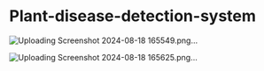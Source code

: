 # Plant-disease-detection-system
![Uploading Screenshot 2024-08-18 165549.png…]()

![Uploading Screenshot 2024-08-18 165625.png…]()
